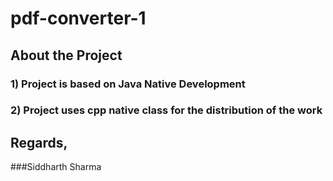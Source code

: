 # pdf-converter-1


## About the Project

### 1) Project is based on Java Native Development
### 2) Project uses cpp native class for the distribution of the work













## Regards,
###Siddharth Sharma
